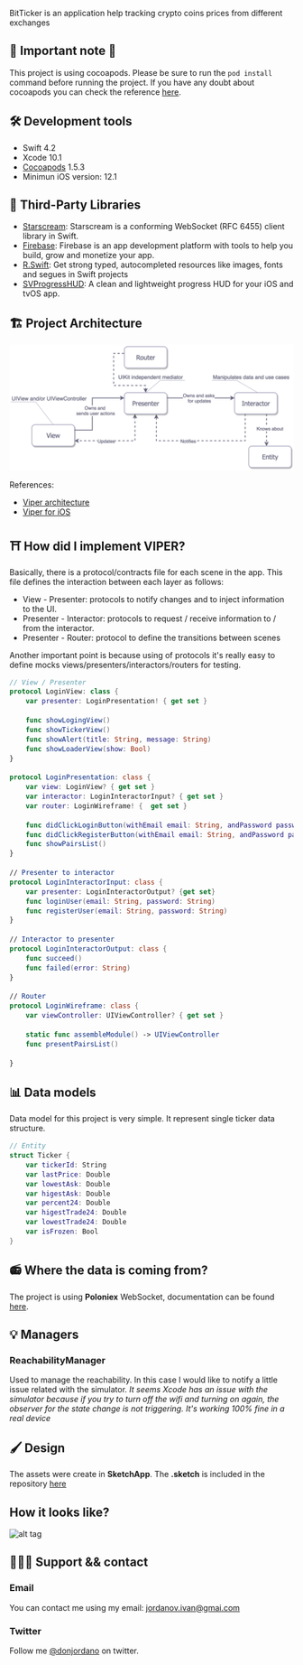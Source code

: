 BitTicker is an application help tracking crypto coins prices from different exchanges

## 🚨 Important note 🚨

This project is using cocoapods. Please be sure to run the ```pod install``` command before running the project.
If you have any doubt about cocoapods you can check the reference [here](https://cocoapods.org).

## 🛠 Development tools

* Swift 4.2
* Xcode 10.1
* [Cocoapods](https://cocoapods.org) 1.5.3
* Minimun iOS version: 12.1

## 🧰 Third-Party Libraries
* [Starscream](https://github.com/daltoniam/Starscream): Starscream is a conforming WebSocket (RFC 6455) client library in Swift.
* [Firebase](https://github.com/firebase): Firebase is an app development platform with tools to help you build, grow and monetize your app.
* [R.Swift](https://github.com/mac-cain13/R.swift): Get strong typed, autocompleted resources like images, fonts and segues in Swift projects
* [SVProgressHUD](https://github.com/SVProgressHUD/SVProgressHUD): A clean and lightweight progress HUD for your iOS and tvOS app.

## 🏗 Project Architecture 

![alt tag](https://github.com/donjordano/BitTicker/blob/master/blobs/viper_architecture_graph.png)

References:
* [Viper architecture](https://www.objc.io/issues/13-architecture/viper/)
* [Viper for iOS](https://medium.com/@smalam119/viper-design-pattern-for-ios-application-development-7a9703902af6)

## ⛩ How did I implement VIPER?

Basically, there is a protocol/contracts file for each scene in the app. This file defines the interaction between each layer as follows:

* View - Presenter: protocols to notify changes and to inject information to the UI.
* Presenter - Interactor: protocols to request / receive information to / from the interactor.
* Presenter - Router: protocol to define the transitions between scenes

Another important point is because using of protocols it's really easy to define mocks views/presenters/interactors/routers for testing.

```swift
// View / Presenter
protocol LoginView: class {
    var presenter: LoginPresentation! { get set }
    
    func showLogingView()
    func showTickerView()
    func showAlert(title: String, message: String)
    func showLoaderView(show: Bool)
}

protocol LoginPresentation: class {
    var view: LoginView? { get set }
    var interactor: LoginInteractorInput? { get set }
    var router: LoginWireframe! {  get set }
    
    func didClickLoginButton(withEmail email: String, andPassword password: String)
    func didClickRegisterButton(withEmail email: String, andPassword password: String)
    func showPairsList()
}

// Presenter to interactor
protocol LoginInteractorInput: class {
    var presenter: LoginInteractorOutput? {get set}
    func loginUser(email: String, password: String)
    func registerUser(email: String, password: String)
}

// Interactor to presenter
protocol LoginInteractorOutput: class {
    func succeed()
    func failed(error: String)
}

// Router
protocol LoginWireframe: class {
    var viewController: UIViewController? { get set }
    
    static func assembleModule() -> UIViewController
    func presentPairsList()
    
}

```

## 📊 Data models
Data model for this project is very simple. It represent single ticker data structure.

```swift
// Entity
struct Ticker {
    var tickerId: String
    var lastPrice: Double
    var lowestAsk: Double
    var higestAsk: Double
    var percent24: Double
    var higestTrade24: Double
    var lowestTrade24: Double
    var isFrozen: Bool
}
```

## 📻 Where the data is coming from?

The project is using **Poloniex** WebSocket, documentation can be found [here](https://docs.poloniex.com/#websocket-api).

## 💡 Managers

### ReachabilityManager

Used to manage the reachability. In this case I would like to notify a little issue related with the simulator. *It seems Xcode has an issue with the simulator because if you try to turn off the wifi and turning on again, the observer for the state change is not triggering. It's working 100% fine in a real device*

## 🖌 Design 
The assets were create in **SketchApp**. The **.sketch** is included in the repository [here](https://github.com/donjordano/BitTicker/design)

## How it looks like?
![alt tag](https://github.com/donjordano/BitTicker/blob/master/blobs/screenshots.png?raw=true)

## 👨🏻‍💻 Support && contact

### Email

You can contact me using my email: jordanov.ivan@gmai.com

### Twitter

Follow me [@donjordano](http://twitter.com/donjordano) on twitter.
